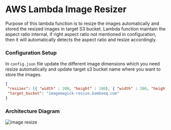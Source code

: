 # AWS Lambda Image Resizer
 
Purpose of this lambda function is  to resize the images automatically and stored the resized images in target S3 bucket. Lambda function maintain the aspect ratio internal, if right aspect ratio not mentioned in configuration, then it will automatically detects the aspect ratio and resize accordingly.
 
### Configuration Setup
 
 In `config.json` file update the different image dimensions which you need resize automatically and update target s3 bucket name where you want to store the images.
 
 ```json
 {
  "resizes": [{ "width" : 200, "height" : 100}, { "width" : 300, "height" : 150}, { "width" : 400, "height" : 200}],
  "target_bucket": "imagemagick-resize.bambeeq.com"
}
```

### Architecture Diagram

![image resize](https://cloud.githubusercontent.com/assets/4478382/18433895/9f0d70a2-7907-11e6-98a2-ccbc94eb56ef.png)

 

